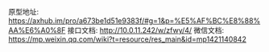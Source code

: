 原型地址: https://axhub.im/pro/a673be1d51e9383f/#g=1&p=%E5%AF%BC%E8%88%AA%E6%A0%8F
接口文档: http://10.0.11.242/w/zfwy/4/
微信文档: https://mp.weixin.qq.com/wiki?t=resource/res_main&id=mp1421140842
